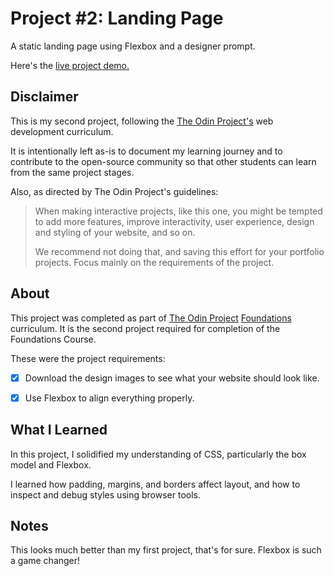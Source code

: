 Project #2: Landing Page
=============

A static landing page using Flexbox and a designer prompt.

Here's the [live project demo.](https://alansobchacki.github.io/odin-landing-page/)

Disclaimer
-----

This is my second project, following the [The Odin Project's](https://www.theodinproject.com/) web development curriculum. 

It is intentionally left as-is to document my learning journey and to contribute to the open-source community so that other students can learn from the same project stages.

Also, as directed by The Odin Project's guidelines:

> When making interactive projects, like this one, you might be tempted to add more features, improve interactivity, user experience, design and styling of your website, and so on.
> 
> We recommend not doing that, and saving this effort for your portfolio projects. Focus mainly on the requirements of the project.


About
-----

This project was completed as part of [The Odin Project](https://www.theodinproject.com/) [Foundations](https://www.theodinproject.com/paths/foundations/courses/foundations) curriculum. It is the second project required for completion of the Foundations Course.

These were the project requirements:

- [x] Download the design images to see what your website should look like.
- [x] Use Flexbox to align everything properly.


What I Learned
-----

In this project, I solidified my understanding of CSS, particularly the box model and Flexbox. 

I learned how padding, margins, and borders affect layout, and how to inspect and debug styles using browser tools.

Notes
-----

This looks much better than my first project, that's for sure. Flexbox is such a game changer!
